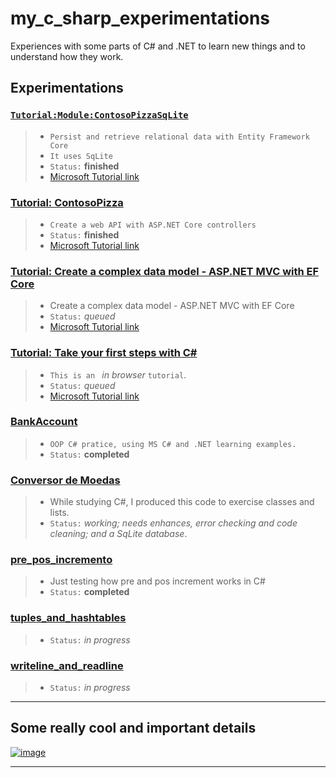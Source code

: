 # my_c_sharp_experimentations

Experiences with some parts of C# and .NET to learn new things and to understand how they work.

## Experimentations

### [`Tutorial:Module:ContosoPizzaSqLite`](./ContosoPizzaSQLite)
  >* `Persist and retrieve relational data with Entity Framework Core`
  >* `It uses SqLite`
  >* `Status:` **finished**
  >* [Microsoft Tutorial link](https://docs.microsoft.com/en-us/learn/modules/persist-data-ef-core/)

### [Tutorial: ContosoPizza](./ContosoPizza)
  >* `Create a web API with ASP.NET Core controllers`
  >* `Status:` **finished**
  >* [Microsoft Tutorial link](https://docs.microsoft.com/en-us/learn/modules/build-web-api-aspnet-core/1-introduction)

### [Tutorial: Create a complex data model - ASP.NET MVC with EF Core](./)
  >* Create a complex data model - ASP.NET MVC with EF Core
  >* `Status:` *queued*
  >* [Microsoft Tutorial link](https://docs.microsoft.com/en-us/aspnet/core/data/ef-mvc/complex-data-model?view=aspnetcore-6.0)

### [Tutorial: Take your first steps with C#](./)
  >* `This is an ` *in browser* `tutorial`.
  >* `Status:` *queued*
  >* [Microsoft Tutorial link](https://docs.microsoft.com/en-us/learn/paths/csharp-first-steps/)

### [BankAccount](./BankAccount)
  >* `OOP C# pratice, using MS C# and .NET learning examples.`
  >* `Status:` **completed**

### [Conversor de Moedas](./ConversorMoedas)
  >* While studying C#, I produced this code to exercise classes and lists.
  >* `Status:` *working; needs enhances, error checking and code cleaning; and a SqLite database*.

### [pre_pos_incremento](./pre_pos_incremento)
  >* Just testing how pre and pos increment works in C#
  >* `Status:` **completed**

### [tuples_and_hashtables](./tuples_and_hashtables)
  >* `Status:` *in progress*

### [writeline_and_readline](./writeline_and_readline)
  >* `Status:` *in progress*
-------------------------------------


## Some really cool and important details

[![image](https://user-images.githubusercontent.com/81485964/175793780-54001342-71a0-498b-bdc0-2d8390b4f332.png)](https://docs.microsoft.com/en-us/dotnet/csharp/programming-guide/classes-and-structs/access-modifiers)

-------------------------------------